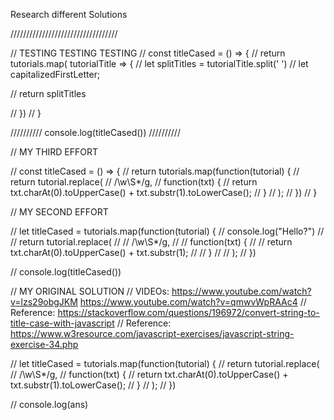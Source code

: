 

Research different Solutions


//////////////////////////////////

//  TESTING    TESTING    TESTING
// const titleCased = () => {
//   return tutorials.map( tutorialTitle => {
//     let splitTitles = tutorialTitle.split(' ')
//     let capitalizedFirstLetter;

//     return splitTitles

//   })
// }


////////// console.log(titleCased())  //////////


// MY THIRD EFFORT

// const titleCased = () => {
//   return tutorials.map(function(tutorial) {
//     return tutorial.replace(
//           /\w\S*/g,
//         function(txt) {
//           return txt.charAt(0).toUpperCase() + txt.substr(1).toLowerCase();
//         }
//       );
//   })
// }




// MY SECOND EFFORT

// let titleCased = tutorials.map(function(tutorial) {
//   console.log("Hello?")
//   // return tutorial.replace(
//   //   /\w\S*/g,
//   //   function(txt) {
//   //     return txt.charAt(0).toUpperCase() + txt.substr(1);
//   //   }
//   // );
// })

// console.log(titleCased())





// MY ORIGINAL SOLUTION
// VIDEOs:  https://www.youtube.com/watch?v=lzs29obgJKM
            https://www.youtube.com/watch?v=qmwvWpRAAc4
// Reference: https://stackoverflow.com/questions/196972/convert-string-to-title-case-with-javascript
// Reference: https://www.w3resource.com/javascript-exercises/javascript-string-exercise-34.php

// let titleCased = tutorials.map(function(tutorial) {
//   return tutorial.replace(
//     /\w\S*/g,
//     function(txt) {
//       return txt.charAt(0).toUpperCase() + txt.substr(1).toLowerCase();
//     }
//   );
// })

// console.log(ans)




